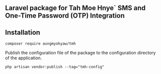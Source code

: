 ## Laravel package for Tah Moe Hnye` SMS and One-Time Password (OTP) Integration
## Installation
```shel
composer require aungmyokyaw/tmh
```
Publish the configuration file of the package to the configuration directory of the application.
```shel
php artisan vendor:publish --tag="tmh-config"
```
